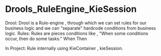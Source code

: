# Drools_RuleEngine_KieSession
Drool:
	Drool is a Rule-engine , through which we can set rules for our business logic and we can "separate" hardcode conditions from business logic.
Rules:
	Rules are pieces conditions like , "When some conditions occur, then do some tasks."
	When
		<Condition is true>
	Then
		<Take desired Action>
		
In Project:
	Rule internally using KieContainer , kieSession.
